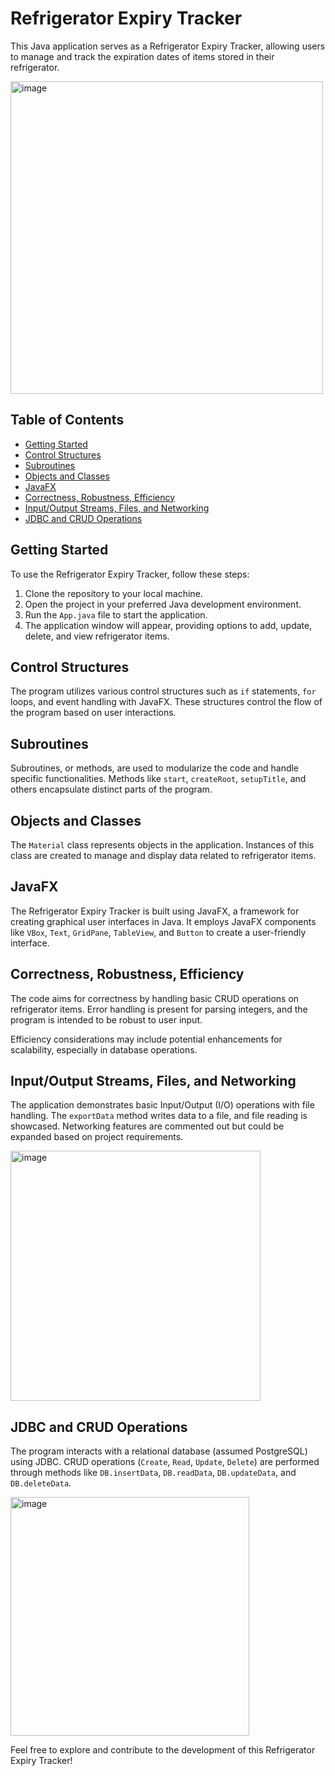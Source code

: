 # Refrigerator Expiry Tracker

This Java application serves as a Refrigerator Expiry Tracker, allowing users to manage and track the expiration dates of items stored in their refrigerator.

<img src="https://github.com/PoomThammasorn/Java_with_JDBC/assets/111583306/56614439-8930-4ef1-a176-9b9410f8b306" alt="image" width="500"/>

## Table of Contents

- [Getting Started](#getting-started)
- [Control Structures](#control-structures)
- [Subroutines](#subroutines)
- [Objects and Classes](#objects-and-classes)
- [JavaFX](#javafx)
- [Correctness, Robustness, Efficiency](#correctness-robustness-efficiency)
- [Input/Output Streams, Files, and Networking](#inputoutput-streams-files-and-networking)
- [JDBC and CRUD Operations](#jdbc-and-crud-operations)

## Getting Started

To use the Refrigerator Expiry Tracker, follow these steps:

1. Clone the repository to your local machine.
2. Open the project in your preferred Java development environment.
3. Run the `App.java` file to start the application.
4. The application window will appear, providing options to add, update, delete, and view refrigerator items.

## Control Structures

The program utilizes various control structures such as `if` statements, `for` loops, and event handling with JavaFX. These structures control the flow of the program based on user interactions.

## Subroutines

Subroutines, or methods, are used to modularize the code and handle specific functionalities. Methods like `start`, `createRoot`, `setupTitle`, and others encapsulate distinct parts of the program.

## Objects and Classes

The `Material` class represents objects in the application. Instances of this class are created to manage and display data related to refrigerator items.

## JavaFX

The Refrigerator Expiry Tracker is built using JavaFX, a framework for creating graphical user interfaces in Java. It employs JavaFX components like `VBox`, `Text`, `GridPane`, `TableView`, and `Button` to create a user-friendly interface.

## Correctness, Robustness, Efficiency

The code aims for correctness by handling basic CRUD operations on refrigerator items. Error handling is present for parsing integers, and the program is intended to be robust to user input.

Efficiency considerations may include potential enhancements for scalability, especially in database operations.

## Input/Output Streams, Files, and Networking

The application demonstrates basic Input/Output (I/O) operations with file handling. The `exportData` method writes data to a file, and file reading is showcased. Networking features are commented out but could be expanded based on project requirements.

<img src="https://github.com/PoomThammasorn/Java_with_JDBC/assets/111583306/fab726a5-cdd1-4de4-a29d-a2b8c2a2653c" alt="image" width="400"/>


## JDBC and CRUD Operations

The program interacts with a relational database (assumed PostgreSQL) using JDBC. CRUD operations (`Create`, `Read`, `Update`, `Delete`) are performed through methods like `DB.insertData`, `DB.readData`, `DB.updateData`, and `DB.deleteData`.

<img width="382" alt="image" src="https://github.com/PoomThammasorn/Java_with_JDBC/assets/111583306/efb80a88-0e34-45d0-8818-a019f2ed7981" width="300">





Feel free to explore and contribute to the development of this Refrigerator Expiry Tracker!
